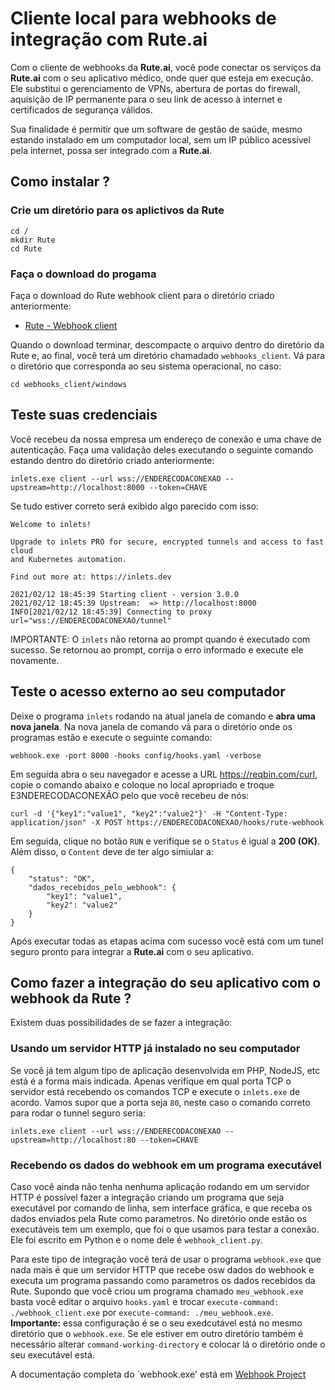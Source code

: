 # Cliente local para webhooks de integração com **Rute.ai**

Com o cliente de webhooks da **Rute.ai**, você pode conectar os serviços da **Rute.ai** com o seu aplicativo médico, onde quer que esteja em execução. Ele substitui o gerenciamento de VPNs, abertura de portas do firewall, aquisição de IP permanente para o seu link de acesso à internet e certificados de segurança válidos.

Sua finalidade é permitir que um software de gestão de saúde, mesmo estando instalado em um computador local, sem um IP público acessível pela internet, possa ser integrado com a **Rute.ai**.

## Como instalar ?

### Crie um diretório para os aplictivos da Rute

```
cd /
mkdir Rute
cd Rute
```

### Faça o download do progama

Faça o download do Rute webhook client para o diretório criado anteriormente:

* [Rute - Webhook client](https://github.com/ruteai/webhooks_client/releases/download/v0.1.0/windows.zip)

Quando o download terminar, descompacte o arquivo dentro do diretório da Rute e, ao final, você terá um diretório chamadado  `webhooks_client`. Vá para o diretório que corresponda ao seu sistema operacional, no caso:

```
cd webhooks_client/windows
```

## Teste suas credenciais

Você recebeu da nossa empresa um endereço de conexão e uma chave de autenticação. Faça uma validação deles executando o seguinte comando estando dentro do diretório criado anteriormente:

```
inlets.exe client --url wss://ENDERECODACONEXAO --upstream=http://localhost:8000 --token=CHAVE
```

Se tudo estiver correto será exibido algo parecido com isso:

```
Welcome to inlets!

Upgrade to inlets PRO for secure, encrypted tunnels and access to fast cloud
and Kubernetes automation.

Find out more at: https://inlets.dev 

2021/02/12 18:45:39 Starting client - version 3.0.0
2021/02/12 18:45:39 Upstream:  => http://localhost:8000
INFO[2021/02/12 18:45:39] Connecting to proxy                           url="wss://ENDERECODACONEXAO/tunnel"
```

IMPORTANTE: O `inlets` não retorna ao prompt quando é executado com sucesso. Se retornou ao prompt, corrija o erro informado e execute ele novamente.

## Teste o acesso externo ao seu computador

Deixe o programa `inlets` rodando na atual janela de comando e **abra uma nova janela**. Na nova janela de comando vá para o diretório onde os programas estão e execute o seguinte comando:

```
webhook.exe -port 8000 -hooks config/hooks.yaml -verbose
```

Em seguida abra o seu navegador e acesse a URL https://reqbin.com/curl, copie o comando abaixo e coloque no local apropriado e troque E3NDERECODACONEXÃO pelo que você recebeu de nós:

```
curl -d '{"key1":"value1", "key2":"value2"}' -H "Content-Type: application/json" -X POST https://ENDERECODACONEXAO/hooks/rute-webhook
```

Em seguida, clique no botão `RUN` e verifique se o `Status` é igual a **200 (OK)**. Além disso, o `Content` deve de ter algo simiular a:

```
{
    "status": "OK",
    "dados_recebidos_pelo_webhook": {
        "key1": "value1",
        "key2": "value2"
    }
}
```

Após executar todas as etapas acima com sucesso você está com um tunel seguro pronto para integrar a **Rute.ai** com o seu aplicativo.

## Como fazer a integração do seu aplicativo com o webhook da Rute ?

Existem duas possibilidades de se fazer a integração:

### Usando um servidor HTTP já instalado no seu computador

Se você já tem algum tipo de aplicação desenvolvida em PHP, NodeJS, etc está é a forma mais indicada. Apenas verifique em qual porta TCP o servidor está recebendo os comandos TCP e execute o `inlets.exe` de acordo. Vamos supor que a porta seja `80`, neste caso o comando correto para rodar o tunnel seguro seria:

```
inlets.exe client --url wss://ENDERECODACONEXAO --upstream=http://localhost:80 --token=CHAVE
```

### Recebendo os dados do webhook em um programa executável

Caso você ainda não tenha nenhuma aplicação rodando em um servidor HTTP é possível fazer a integração criando um programa que seja executável por comando de linha, sem interface gráfica, e que receba os dados enviados pela Rute como parametros. No diretório onde estão os executáveis tem um exemplo, que foi o que usamos para testar a conexão. Ele foi escrito em Python e o nome dele é `webhook_client.py`.

Para este tipo de integração você terá de usar o programa `webhook.exe` que nada mais é que um servidor HTTP que recebe osw dados do webhook e executa um programa passando como parametros os dados recebidos da Rute. Supondo que você criou um programa chamado `meu_webhook.exe` basta você editar o arquivo `hooks.yaml` e trocar `execute-command: ./webhook_client.exe` por `execute-command: ./meu_webhook.exe`. **Importante:** essa configuração é se o seu exedcutável está no mesmo diretório que o `webhook.exe`. Se ele estiver em outro diretório também é necessário alterar `command-working-directory` e colocar lá o diretório onde o seu executável está.

A documentação completa do `webhook.exe' está em [Webhook Project](https://github.com/adnanh/webhook)